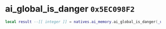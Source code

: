 # ai_global_is_danger `0x5EC098F2`

```lua
local result --[[ integer ]] = natives.ai_memory.ai_global_is_danger(_unk0 --[[ integer ]], _unk1 --[[ integer ]])
```